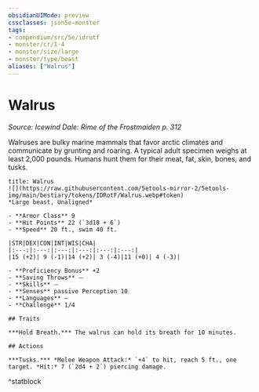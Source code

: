 ```yaml
---
obsidianUIMode: preview
cssclasses: json5e-monster
tags:
- compendium/src/5e/idrotf
- monster/cr/1-4
- monster/size/large
- monster/type/beast
aliases: ["Walrus"]
---
```

# Walrus
*Source: Icewind Dale: Rime of the Frostmaiden p. 312*  

Walruses are bulky marine mammals that favor arctic climates and communicate by grunting and roaring. A typical adult specimen weighs at least 2,000 pounds. Humans hunt them for their meat, fat, skin, bones, and tusks.

```ad-statblock
title: Walrus
![](https://raw.githubusercontent.com/5etools-mirror-2/5etools-img/main/bestiary/tokens/IDRotF/Walrus.webp#token)
*Large beast, Unaligned*

- **Armor Class** 9
- **Hit Points** 22 (`3d10 + 6`)
- **Speed** 20 ft., swim 40 ft.

|STR|DEX|CON|INT|WIS|CHA|
|:---:|:---:|:---:|:---:|:---:|:---:|
|15 (+2)| 9 (-1)|14 (+2)| 3 (-4)|11 (+0)| 4 (-3)|

- **Proficiency Bonus** +2
- **Saving Throws** ⏤
- **Skills** ⏤
- **Senses** passive Perception 10
- **Languages** —
- **Challenge** 1/4

## Traits

***Hold Breath.*** The walrus can hold its breath for 10 minutes.

## Actions

***Tusks.*** *Melee Weapon Attack:* `+4` to hit, reach 5 ft., one target. *Hit:* 7 (`2d4 + 2`) piercing damage.
```
^statblock
